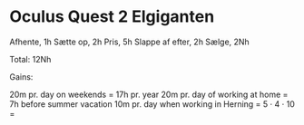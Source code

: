 # Oculus Quest 2 Elgiganten
Afhente, 1h
Sætte op, 2h
Pris, 5h
Slappe af efter, 2h
Sælge, 2Nh

Total: 12Nh

Gains:

20m pr. day on weekends = 17h pr. year
20m pr. day of working at home = 7h before summer vacation
10m pr. day when working in Herning = 5 · 4 · 10 =

<!-- {BearID:05802E4B-030C-461E-90B0-04D2DB4731CA-17306-00003AC4D2A7D042} -->

